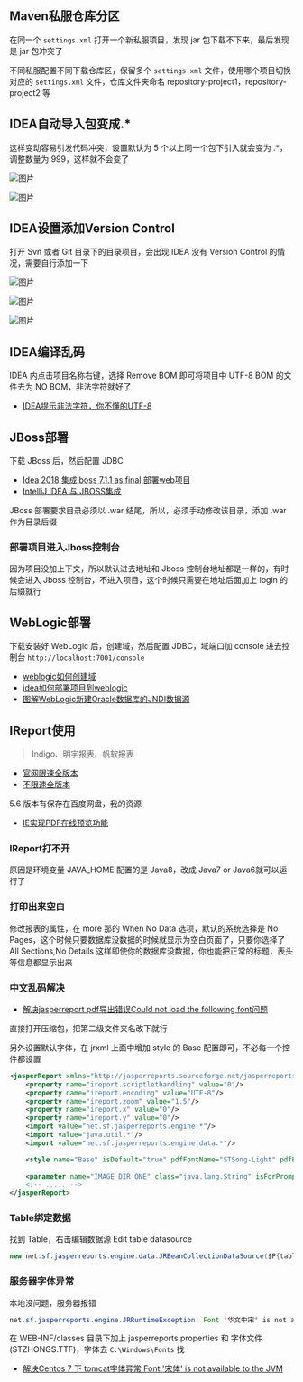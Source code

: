## Maven私服仓库分区

在同一个 `settings.xml` 打开一个新私服项目，发现 jar 包下载不下来，最后发现是 jar 包冲突了

不同私服配置不同下载仓库区，保留多个 `settings.xml` 文件，使用哪个项目切换对应的 `settings.xml` 文件，仓库文件夹命名 repository-project1，repository-project2 等

## IDEA自动导入包变成.*

这样变动容易引发代码冲突，设置默认为 5 个以上同一个包下引入就会变为 .*， 调整数量为 999，这样就不会变了

![图片](https://cdn.jsdelivr.net/gh/wliduo/CDN2@master/2021/01/20210109001.png)

![图片](https://cdn.jsdelivr.net/gh/wliduo/CDN2@master/2021/01/20210109002.png)

## IDEA设置添加Version Control

打开 Svn 或者 Git 目录下的目录项目，会出现 IDEA 没有 Version Control 的情况，需要自行添加一下

![图片](https://cdn.jsdelivr.net/gh/wliduo/CDN2@master/2021/01/20210109003.png)

![图片](https://cdn.jsdelivr.net/gh/wliduo/CDN2@master/2021/01/20210109004.png)

![图片](https://cdn.jsdelivr.net/gh/wliduo/CDN2@master/2021/01/20210109005.png)

## IDEA编译乱码

IDEA 内点击项目名称右键，选择 Remove BOM 即可将项目中 UTF-8 BOM 的文件去为 NO BOM，非法字符就好了

* [IDEA提示非法字符，你不懂的UTF-8](https://www.cnblogs.com/julytail/p/10291709.html)

## JBoss部署

下载 JBoss 后，然后配置 JDBC

* [Idea 2018 集成jboss 7.1.1 as final,部署web项目](https://www.pianshen.com/article/4939103198/)
* [IntelliJ IDEA 与 JBOSS集成](https://my.oschina.net/dendy/blog/385549)

JBoss 部署要求目录必须以 .war 结尾，所以，必须手动修改该目录，添加 .war 作为目录后缀

### 部署项目进入Jboss控制台

因为项目没加上下文，所以默认进去地址和 Jboss 控制台地址都是一样的，有时候会进入 Jboss 控制台，不进入项目，这个时候只需要在地址后面加上 login 的后缀就行

## WebLogic部署

下载安装好 WebLogic 后，创建域，然后配置 JDBC，域端口加 console 进去控制台 `http://localhost:7001/console`

* [weblogic如何创建域](https://blog.csdn.net/tl2871761577/article/details/81083359)
* [idea如何部署项目到weblogic](https://blog.csdn.net/tl2871761577/article/details/81078064)
* [图解WebLogic新建Oracle数据库的JNDI数据源](https://jingyan.baidu.com/article/7f41ecec0ba13e593d095cbf.html)

## IReport使用

> Indigo、明宇报表、帆软报表
 
* [官网限速全版本](https://sourceforge.net/projects/ireport/files/iReport/iReport-5.6.0/)
* [不限速全版本](https://zh.osdn.net/projects/sfnet_ireport/releases/)

5.6 版本有保存在百度网盘，我的资源

* [IE实现PDF在线预览功能](https://blog.csdn.net/lishuoboy/article/details/88666929)

### IReport打不开

原因是环境变量 JAVA_HOME 配置的是 Java8，改成 Java7 or Java6就可以运行了

### 打印出来空白

修改报表的属性，在 more 那的 When No Data 选项，默认的系统选择是 No Pages，这个时候只要数据库没数据的时候就显示为空白页面了，只要你选择了 All Sections,No Details 这样即使你的数据库没数据，你也能把正常的标题，表头等信息都显示出来

### 中文乱码解决

* [解决jasperreport pdf导出错误Could not load the following font问题](https://blog.csdn.net/gongdaxuesheng/article/details/78470021)

直接打开压缩包，把第二级文件夹名改下就行

另外设置默认字体，在 jrxml 上面中增加 style 的 Base 配置即可，不必每一个控件都设置

```xml
<jasperReport xmlns="http://jasperreports.sourceforge.net/jasperreports" xmlns:xsi="http://www.w3.org/2001/XMLSchema-instance" xsi:schemaLocation="http://jasperreports.sourceforge.net/jasperreports http://jasperreports.sourceforge.net/xsd/jasperreport.xsd" name="chinaHKDebitNote" pageWidth="842" pageHeight="594" orientation="Landscape" whenNoDataType="AllSectionsNoDetail" columnWidth="782" leftMargin="30" rightMargin="30" topMargin="20" bottomMargin="20">
	<property name="ireport.scriptlethandling" value="0"/>
	<property name="ireport.encoding" value="UTF-8"/>
	<property name="ireport.zoom" value="1.5"/>
	<property name="ireport.x" value="0"/>
	<property name="ireport.y" value="0"/>
	<import value="net.sf.jasperreports.engine.*"/>
	<import value="java.util.*"/>
	<import value="net.sf.jasperreports.engine.data.*"/>

	<style name="Base" isDefault="true" pdfFontName="STSong-Light" pdfEncoding="UniGB-UCS2-H" isPdfEmbedded="true"/>
	
    <parameter name="IMAGE_DIR_ONE" class="java.lang.String" isForPrompting="false"/>
    <!-- ..... -->
</jasperReport>
```

### Table绑定数据

找到 Table，右击编辑数据源 Edit table datasource

```java
new net.sf.jasperreports.engine.data.JRBeanCollectionDataSource($P{table1})
```

### 服务器字体异常

本地没问题，服务器报错

```java
net.sf.jasperreports.engine.JRRuntimeException: Font '华文中宋' is not available to the JVM. See the Javadoc for more details.
```

在 WEB-INF/classes 目录下加上 jasperreports.properties 和 字体文件(STZHONGS.TTF)，字体去 `C:\Windows\Fonts` 找

* [解决Centos 7 下 tomcat字体异常 Font '宋体' is not available to the JVM](https://www.cnblogs.com/wxylog/p/6288574.html)